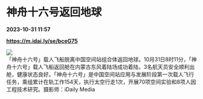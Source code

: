# 神舟十六号返回地球

**2023-10-31 11:57**

**https://m.idai.ly/se/bceG75**

![](http://pic.yupoo.com/fotomag/1fb58481/e38cb6f7.jpg)  
「神舟十六号」载人飞船脱离中国空间站组合体返回地球。10月31日8时11分，「神舟十六号」载人飞船返回舱在内蒙古东风着陆场成功着陆，3名航天员安全顺利出舱，健康状态良好。「神舟十六号」是中国空间站应用与发展阶段第一次载人飞行任务，乘组累计在轨工作154天，执行太空行走1次，开展70项空间实验和8项人因工程技术研究。摄影师：iDaily Media